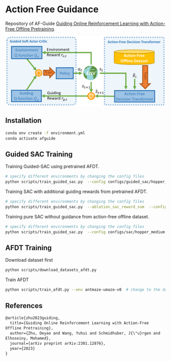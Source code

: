 # Action Free Guidance


Repository of AF-Guide [Guiding Online Reinforcement Learning with Action-Free Offline Pretraining](https://arxiv.org/abs/2301.12876). 

![overview](./img/overview.png)

## Installation

```bash
conda env create -f environment.yml
conda activate afguide
```




## Guided SAC Training


Training Guided-SAC using pretrained AFDT.
```bash
# specify different environments by changing the config files
python scripts/train_guided_sac.py  --config configs/guided_sac/hopper_medium.yaml --device="cuda"  --ckpt_root /path/to/save/model/  --name_postfix test --seed 0
```

Training SAC with additional guiding rewards from pretrained AFDT.
```bash
# specify different environments by changing the config files
python scripts/train_guided_sac.py  --ablation_sac_reward_sum  --config configs/guided_sac/hopper_medium.yaml --device="cuda"  --ckpt_root /path/to/save/model/  --name_postfix test --seed 0
```

Training pure SAC without guidance from action-free offline dataset.
```bash
# specify different environments by changing the config files
python scripts/train_guided_sac.py  --config configs/sac/hopper_medium.yaml --device="cuda"  --ckpt_root /path/to/save/model/  --name_postfix test --seed 0
```


## AFDT Training

Download dataset first 
```bash
python scripts/download_datasets_afdt.py
```

Train AFDT
```bash
python scripts/train_afdt.py --env antmaze-umaze-v0  # change to the dataset you want
```

## References
```
@article{zhu2023guiding,
  title={Guiding Online Reinforcement Learning with Action-Free Offline Pretraining},
  author={Zhu, Deyao and Wang, Yuhui and Schmidhuber, J{\"u}rgen and Elhoseiny, Mohamed},
  journal={arXiv preprint arXiv:2301.12876},
  year={2023}
}
```
